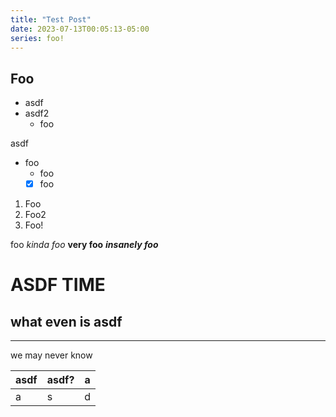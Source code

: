 ```yaml
---
title: "Test Post"
date: 2023-07-13T00:05:13-05:00
series: foo!
---
```


## Foo

- asdf
- asdf2
  - foo

asdf

* foo
  * foo
  * [x] foo

1. Foo
1. Foo2
3. Foo!

foo *kinda foo* **very foo** ***insanely foo***



# ASDF TIME

## what even is asdf

---

we may never know

| asdf | asdf? | a |
| - | - | - |
| a | s | d |